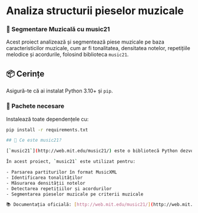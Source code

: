 # Analiza structurii pieselor muzicale

### 🎼 Segmentare Muzicală cu music21

Acest proiect analizează și segmentează piese muzicale pe baza caracteristicilor muzicale, cum ar fi tonalitatea, densitatea notelor, repetițiile melodice și acordurile, folosind biblioteca `music21`.

## 📦 Cerințe

Asigură-te că ai instalat Python 3.10+ și `pip`.

### 🧱 Pachete necesare

Instalează toate dependențele cu:

```bash
pip install -r requirements.txt

## 🎵 Ce este music21?

[`music21`](http://web.mit.edu/music21/) este o bibliotecă Python dezvoltată de MIT pentru analiza muzicologică, prelucrarea fișierelor muzicale (precum MusicXML și MIDI) și generarea automată de muzică. Este folosită pe scară largă în cercetare, educație muzicală și proiecte creative.

În acest proiect, `music21` este utilizat pentru:

- Parsarea partiturilor în format MusicXML
- Identificarea tonalităților
- Măsurarea densității notelor
- Detectarea repetițiilor și acordurilor
- Segmentarea pieselor muzicale pe criterii muzicale

📚 Documentația oficială: [http://web.mit.edu/music21/](http://web.mit.edu/music21/)

